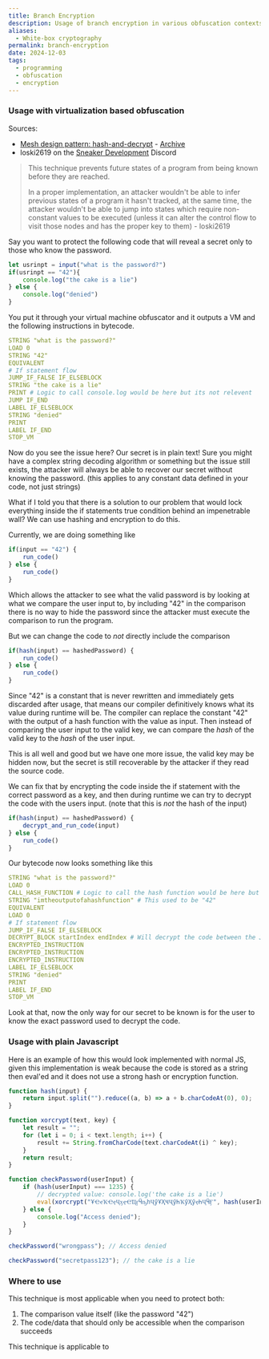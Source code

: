 ```yaml
---
title: Branch Encryption
description: Usage of branch encryption in various obfuscation contexts
aliases:
  - White-box cryptography
permalink: branch-encryption
date: 2024-12-03
tags:
  - programming
  - obfuscation
  - encryption
---
```

### Usage with virtualization based obfuscation

Sources:
- [Mesh design pattern: hash-and-decrypt](https://rdist.root.org/2007/04/09/mesh-design-pattern-hash-and-decrypt/) - [Archive](https://web.archive.org/web/20240117042122/https://rdist.root.org/2007/04/09/mesh-design-pattern-hash-and-decrypt/)
- loski2619 on the [Sneaker Development](https://discord.gg/sneakerdev) Discord

>This technique prevents future states of a program from being known before they are reached.
>
>In a proper implementation, an attacker wouldn't be able to infer previous states of a program it hasn't tracked, at the same time, the attacker wouldn't be able to jump into states which require non-constant values to be executed (unless it can alter the control flow to visit those nodes and has the proper key to them) - loski2619

Say you want to protect the following code that will reveal a secret only to those who know the password.

```javascript
let usrinpt = input("what is the password?")
if(usrinpt == "42"){
	console.log("the cake is a lie")
} else {
	console.log("denied")
}
```

You put it through your virtual machine obfuscator and it outputs a VM and the following instructions in bytecode.

```yaml
STRING "what is the password?"
LOAD 0
STRING "42"
EQUIVALENT
# If statement flow
JUMP_IF_FALSE IF_ELSEBLOCK
STRING "the cake is a lie"
PRINT # Logic to call console.log would be here but its not relevent
JUMP IF_END
LABEL IF_ELSEBLOCK
STRING "denied"
PRINT
LABEL IF_END
STOP_VM
```

Now do you see the issue here? Our secret is in plain text! Sure you might have a complex string decoding algorithm or something but the issue still exists, the attacker will always be able to recover our secret without knowing the password. (this applies to any constant data defined in your code, not just strings)

What if I told you that there is a solution to our problem that would lock everything inside the if statements true condition behind an impenetrable wall? We can use hashing and encryption to do this.

Currently, we are doing something like
```javascript
if(input == "42") {
	run_code()
} else {
	run_code()
}
```

Which allows the attacker to see what the valid password is by looking at what we compare the user input to, by including "42" in the comparison there is no way to hide the password since the attacker must execute the comparison to run the program.

But we can change the code to *not* directly include the comparison
```javascript
if(hash(input) == hashedPassword) {
	run_code()
} else {
	run_code()
}
```

Since "42" is a constant that is never rewritten and immediately gets discarded after usage, that means our compiler definitively knows what its value during runtime will be. The compiler can replace the constant "42" with the output of a hash function with the value as input. Then instead of comparing the user input to the valid key, we can compare the *hash* of the valid key to the *hash* of the user input.

This is all well and good but we have one more issue, the valid key may be hidden now, but the secret is still recoverable by the attacker if they read the source code.

We can fix that by encrypting the code inside the if statement with the correct password as a key, and then during runtime we can try to decrypt the code with the users input. (note that this is *not* the hash of the input)
```javascript
if(hash(input) == hashedPassword) {
	decrypt_and_run_code(input)
} else {
	run_code()
}
```

Our bytecode now looks something like this
```yaml
STRING "what is the password?"
LOAD 0
CALL_HASH_FUNCTION # Logic to call the hash function would be here but is not relevent
STRING "imtheoutputofahashfunction" # This used to be "42"
EQUIVALENT
LOAD 0
# If statement flow
JUMP_IF_FALSE IF_ELSEBLOCK
DECRYPT_BLOCK startIndex endIndex # Will decrypt the code between the JIF and label
ENCRYPTED_INSTRUCTION
ENCRYPTED_INSTRUCTION
ENCRYPTED_INSTRUCTION
LABEL IF_ELSEBLOCK
STRING "denied"
PRINT
LABEL IF_END
STOP_VM
```

Look at that, now the only way for our secret to be known is for the user to know the exact password used to decrypt the code.

### Usage with plain Javascript

Here is an example of how this would look implemented with normal JS, given this implementation is weak because the code is stored as a string then eval'ed and it does not use a strong hash or encryption function.

```javascript
function hash(input) {
	return input.split("").reduce((a, b) => a + b.charCodeAt(0), 0);
}

function xorcrypt(text, key) {
	let result = "";
	for (let i = 0; i < text.length; i++) {
		result += String.fromCharCode(text.charCodeAt(i) ^ key);
	}
	return result;
}

function checkPassword(userInput) {
	if (hash(userInput) === 1235) {
		// decrypted value: console.log('the cake is a lie')
		eval(xorcrypt("ҰҼҽҠҼҿҶӽҿҼҴӻӴҧһҶӳҰҲҸҶӳҺҠӳҲӳҿҺҶӴӺ", hash(userInput)));
	} else {
	    console.log("Access denied");
	}
}

checkPassword("wrongpass"); // Access denied

checkPassword("secretpass123"); // the cake is a lie
```

### Where to use

This technique is most applicable when you need to protect both:

1. The comparison value itself (like the password "42")
2. The code/data that should only be accessible when the comparison succeeds

This technique is applicable to